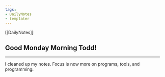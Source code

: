 ```yaml
---
tags: 
- DailyNotes
- templater
---
```


[[DailyNotes]]
## Good  Monday  Morning Todd!

----
I cleaned up my notes. Focus is now more on programs, tools, and programming.
